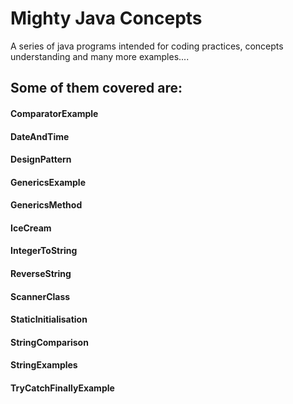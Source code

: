 # Mighty Java Concepts
A series of java programs intended for coding practices, concepts understanding and many more examples....

## Some of them covered are:

#### ComparatorExample
#### DateAndTime
#### DesignPattern
#### GenericsExample
#### GenericsMethod
#### IceCream
#### IntegerToString
#### ReverseString
#### ScannerClass
#### StaticInitialisation
#### StringComparison
#### StringExamples
#### TryCatchFinallyExample
